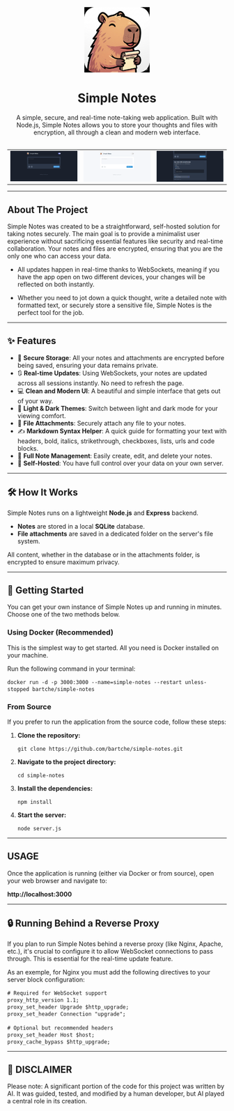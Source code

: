 <div align="center">
  <img src="./public/imgs/icon.png" alt="Simple Notes Logo" width="150">
  <h1>Simple Notes</h1>
</div>

<div align="center">
A simple, secure, and real-time note-taking web application. Built with Node.js, Simple Notes allows you to store your thoughts and files with encryption, all through a clean and modern web interface.
</div>
<br>
<table align="center">
  <tr align="center">
    <td align="center" valign="top">
      <img src="./exemples/nothing-black.png" alt="Dark Themed App" width="320">
    </td><td align="center" valign="top">
      <img src="./exemples/nothing-white.png" alt="White Themed App" width="320">
    </td><td align="center" valign="top">
      <img src="./exemples/note-exemple.png" alt="Note Exemple" width="320">
    </td>
  </tr>
</table>

-----

## About The Project

Simple Notes was created to be a straightforward, self-hosted solution for taking notes securely. The main goal is to provide a minimalist user experience without sacrificing essential features like security and real-time collaboration. Your notes and files are encrypted, ensuring that you are the only one who can access your data.

* All updates happen in real-time thanks to WebSockets, meaning if you have the app open on two different devices, your changes will be reflected on both instantly.

* Whether you need to jot down a quick thought, write a detailed note with formatted text, or securely store a sensitive file, Simple Notes is the perfect tool for the job.

-----

## ✨ Features

  * 🔐 **Secure Storage**: All your notes and attachments are encrypted before being saved, ensuring your data remains private.
  * 🔃 **Real-time Updates**: Using WebSockets, your notes are updated across all sessions instantly. No need to refresh the page.
  * 💻 **Clean and Modern UI**: A beautiful and simple interface that gets out of your way.
  * 🎨 **Light & Dark Themes**: Switch between light and dark mode for your viewing comfort.
  * 📎 **File Attachments**: Securely attach any file to your notes.
  * ✍️ **Markdown Syntax Helper**: A quick guide for formatting your text with headers, bold, italics, strikethrough, checkboxes, lists, urls and code blocks.
  * 📝 **Full Note Management**: Easily create, edit, and delete your notes.
  * 🚀 **Self-Hosted**: You have full control over your data on your own server.

-----

## 🛠️ How It Works

Simple Notes runs on a lightweight **Node.js** and **Express** backend.

  * **Notes** are stored in a local **SQLite** database.
  * **File attachments** are saved in a dedicated folder on the server's file system.

All content, whether in the database or in the attachments folder, is encrypted to ensure maximum privacy.

-----

## 🚀 Getting Started

You can get your own instance of Simple Notes up and running in minutes. Choose one of the two methods below.

### Using Docker (Recommended)

This is the simplest way to get started. All you need is Docker installed on your machine.

Run the following command in your terminal:

```
docker run -d -p 3000:3000 --name=simple-notes --restart unless-stopped bartche/simple-notes
```

### From Source

If you prefer to run the application from the source code, follow these steps:

1.  **Clone the repository:**

    ```
    git clone https://github.com/bartche/simple-notes.git
    ```

2.  **Navigate to the project directory:**

    ```
    cd simple-notes
    ```

3.  **Install the dependencies:**

    ```
    npm install
    ```

4.  **Start the server:**

    ```
    node server.js
    ```

-----

## USAGE

Once the application is running (either via Docker or from source), open your web browser and navigate to:

**http://localhost:3000**

-----

## 🔒 Running Behind a Reverse Proxy

If you plan to run Simple Notes behind a reverse proxy (like Nginx, Apache, etc.), it's crucial to configure it to allow WebSocket connections to pass through. This is essential for the real-time update feature.

As an exemple, for Nginx you must add the following directives to your server block configuration:

    # Required for WebSocket support
    proxy_http_version 1.1;
    proxy_set_header Upgrade $http_upgrade;
    proxy_set_header Connection "upgrade";
    
    # Optional but recommended headers
    proxy_set_header Host $host;
    proxy_cache_bypass $http_upgrade;

-----
    
## 🤖 DISCLAIMER

Please note: A significant portion of the code for this project was written by AI. It was guided, tested, and modified by a human developer, but AI played a central role in its creation.
